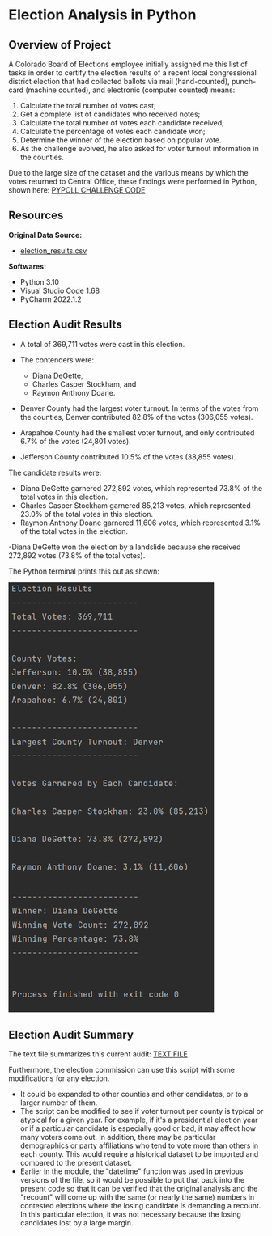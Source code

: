 # Election Analysis in Python


## Overview of Project 
A Colorado Board of Elections employee initially assigned me this list of tasks in order to certify the election results of a recent local congressional district election that had collected ballots via mail (hand-counted), punch-card (machine counted), and electronic (computer counted) means:

1. Calculate the total number of votes cast;
2. Get a complete list of candidates who received notes;
3. Calculate the total number of votes each candidate received;
4. Calculate the percentage of votes each candidate won;
5. Determine the winner of the election based on popular vote.
6. As the challenge evolved, he also asked for voter turnout information in the counties.  

Due to the large size of the dataset and the various means by which the votes returned to Central Office, these findings were performed in Python, shown here: 
[PYPOLL CHALLENGE CODE](https://github.com/Super-Manda/Election-Analysis/blob/main/PyPoll_CHALLENGE.py)


## Resources 
**Original Data Source:** 
- [election_results.csv](https://github.com/Super-Manda/Election-Analysis/blob/main/Resources/election_results.csv)


**Softwares:** 
- Python 3.10 
- Visual Studio Code 1.68
- PyCharm 2022.1.2


## Election Audit Results
- A total of 369,711 votes were cast in this election.

- The contenders were: 
	- Diana DeGette, 
	- Charles Casper Stockham, and 
	- Raymon Anthony Doane.
	
- Denver County had the largest voter turnout.  In terms of the votes from the counties, Denver contributed 82.8% of the votes (306,055 votes).
- Arapahoe County had the smallest voter turnout, and only contributed 6.7% of the votes (24,801 votes).
- Jefferson County contributed 10.5% of the votes (38,855 votes).

The candidate results were:
  - Diana DeGette garnered 272,892 votes, which represented 73.8% of the total votes in this election.
  - Charles Casper Stockham garnered 85,213 votes, which represented 23.0% of the total votes in this election.
  - Raymon Anthony Doane garnered 11,606 votes, which represented 3.1% of the total votes in the election.  

-Diana DeGette won the election by a landslide because she received 272,892 votes (73.8% of the total votes).

The Python terminal prints this out as shown: 

![TERMINAL PRINTOUT](https://github.com/Super-Manda/Election-Analysis/blob/main/Analysis/Terminal%20Printout%20of%20Election%20Results.png)


## Election Audit Summary
The text file summarizes this current audit:
[TEXT FILE](https://github.com/Super-Manda/Election-Analysis/blob/main/Analysis/election_results.txt)

Furthermore, the election commission can use this script with some modifications for any election.  
- It could be expanded to other counties and other candidates, or to a larger number of them.  
- The script can be modified to see if voter turnout per county is typical or atypical for a given year.  For example, if it's a presidential election year or if a particular candidate is especially good or bad, it may affect how many voters come out.  In addition, there may be particular demographics or party affiliations who tend to vote more than others in each county.  This would require a historical dataset to be imported and compared to the present dataset. 
- Earlier in the module, the "datetime" function was used in previous versions of the file, so it would be possible to put that back into the present code so that it can be verified that the original analysis and the "recount" will come up with the same (or nearly the same) numbers in contested elections where the losing candidate is demanding a recount.  In this particular election, it was not necessary because the losing candidates lost by a large margin.  
